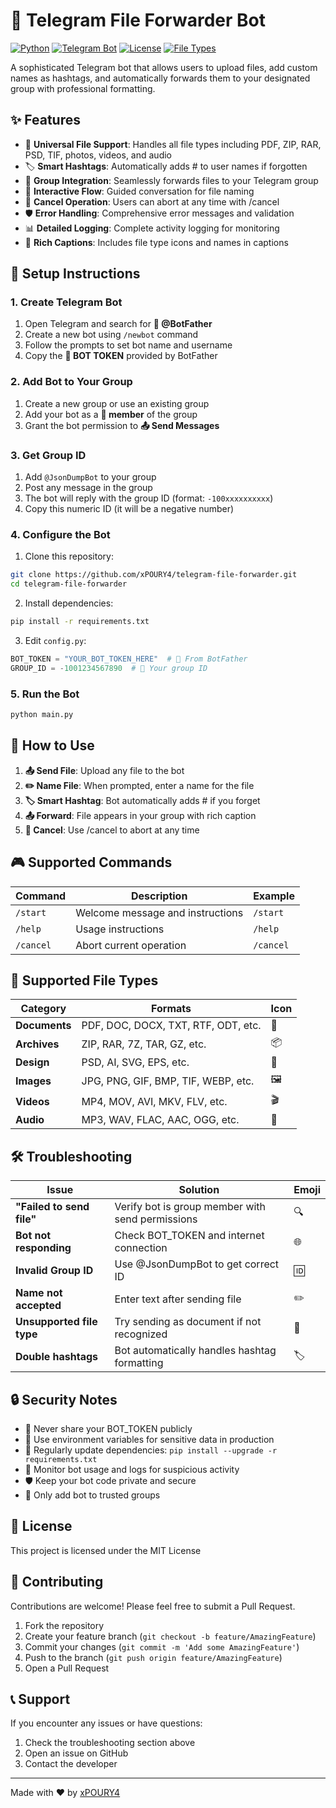 # 🤖 Telegram File Forwarder Bot

[![Python](https://img.shields.io/badge/Python-3.6+-blue.svg)](https://python.org)
[![Telegram Bot](https://img.shields.io/badge/Telegram%20Bot-API-green.svg)](https://core.telegram.org/bots)
[![License](https://img.shields.io/badge/License-MIT-yellow.svg)](LICENSE)
[![File Types](https://img.shields.io/badge/Files-All%20Types-red.svg)](#supported-file-types)

A sophisticated Telegram bot that allows users to upload files, add custom names as hashtags, and automatically forwards them to your designated group with professional formatting.

## ✨ Features

- 📁 **Universal File Support**: Handles all file types including PDF, ZIP, RAR, PSD, TIF, photos, videos, and audio
- 🏷️ **Smart Hashtags**: Automatically adds # to user names if forgotten
- 💬 **Group Integration**: Seamlessly forwards files to your Telegram group
- 🔄 **Interactive Flow**: Guided conversation for file naming
- 🚫 **Cancel Operation**: Users can abort at any time with /cancel
- 🛡️ **Error Handling**: Comprehensive error messages and validation
- 📊 **Detailed Logging**: Complete activity logging for monitoring
- 🎨 **Rich Captions**: Includes file type icons and names in captions

## 🚀 Setup Instructions

### 1. Create Telegram Bot
1. Open Telegram and search for **🤖 @BotFather**
2. Create a new bot using `/newbot` command
3. Follow the prompts to set bot name and username
4. Copy the **🔑 BOT TOKEN** provided by BotFather

### 2. Add Bot to Your Group
1. Create a new group or use an existing group
2. Add your bot as a **👥 member** of the group
3. Grant the bot permission to **📤 Send Messages**

### 3. Get Group ID
1. Add `@JsonDumpBot` to your group
2. Post any message in the group
3. The bot will reply with the group ID (format: `-100xxxxxxxxxx`)
4. Copy this numeric ID (it will be a negative number)

### 4. Configure the Bot
1. Clone this repository:
```bash
git clone https://github.com/xPOURY4/telegram-file-forwarder.git
cd telegram-file-forwarder
```

2. Install dependencies:
```bash
pip install -r requirements.txt
```

3. Edit `config.py`:
```python
BOT_TOKEN = "YOUR_BOT_TOKEN_HERE"  # 🔑 From BotFather
GROUP_ID = -1001234567890  # 👥 Your group ID
```

### 5. Run the Bot
```bash
python main.py
```

## 📖 How to Use

1. **📤 Send File**: Upload any file to the bot
2. **✏️ Name File**: When prompted, enter a name for the file
3. **🏷️ Smart Hashtag**: Bot automatically adds # if you forget
4. **📤 Forward**: File appears in your group with rich caption
5. **🚫 Cancel**: Use /cancel to abort at any time

## 🎮 Supported Commands

| Command | Description | Example |
|---------|-------------|---------|
| `/start` | Welcome message and instructions | `/start` |
| `/help` | Usage instructions | `/help` |
| `/cancel` | Abort current operation | `/cancel` |

## 📁 Supported File Types

| Category | Formats | Icon |
|----------|---------|------|
| **Documents** | PDF, DOC, DOCX, TXT, RTF, ODT, etc. | 📄 |
| **Archives** | ZIP, RAR, 7Z, TAR, GZ, etc. | 📦 |
| **Design** | PSD, AI, SVG, EPS, etc. | 🎨 |
| **Images** | JPG, PNG, GIF, BMP, TIF, WEBP, etc. | 🖼️ |
| **Videos** | MP4, MOV, AVI, MKV, FLV, etc. | 🎬 |
| **Audio** | MP3, WAV, FLAC, AAC, OGG, etc. | 🎵 |

## 🛠️ Troubleshooting

| Issue | Solution | Emoji |
|-------|----------|-------|
| **"Failed to send file"** | Verify bot is group member with send permissions | 🔍 |
| **Bot not responding** | Check BOT_TOKEN and internet connection | 🌐 |
| **Invalid Group ID** | Use @JsonDumpBot to get correct ID | 🆔 |
| **Name not accepted** | Enter text after sending file | ✏️ |
| **Unsupported file type** | Try sending as document if not recognized | 📁 |
| **Double hashtags** | Bot automatically handles hashtag formatting | 🏷️ |

## 🔒 Security Notes

- 🔑 Never share your BOT_TOKEN publicly
- 🔐 Use environment variables for sensitive data in production
- 🔄 Regularly update dependencies: `pip install --upgrade -r requirements.txt`
- 📝 Monitor bot usage and logs for suspicious activity
- 🛡️ Keep your bot code private and secure
- 👥 Only add bot to trusted groups

## 📄 License

This project is licensed under the MIT License 

## 🤝 Contributing

Contributions are welcome! Please feel free to submit a Pull Request.

1. Fork the repository
2. Create your feature branch (`git checkout -b feature/AmazingFeature`)
3. Commit your changes (`git commit -m 'Add some AmazingFeature'`)
4. Push to the branch (`git push origin feature/AmazingFeature`)
5. Open a Pull Request

## 📞 Support

If you encounter any issues or have questions:

1. Check the troubleshooting section above
2. Open an issue on GitHub
3. Contact the developer

---

Made with ❤️ by [xPOURY4](https://github.com/xPOURY4)

